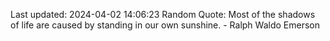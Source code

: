 Last updated: 2024-04-02 14:06:23
Random Quote: Most of the shadows of life are caused by standing in our own sunshine. - Ralph Waldo Emerson